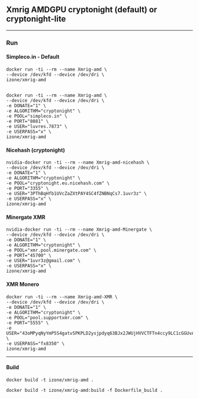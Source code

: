 ## Xmrig AMDGPU cryptonight (default) or cryptonight-lite
-----

### Run

#### Simpleco.in - Default
```
docker run -ti --rm --name Xmrig-amd \
--device /dev/kfd --device /dev/dri \
izone/xmrig-amd
```
```
```
```
docker run -ti --rm --name Xmrig-amd \
--device /dev/kfd --device /dev/dri \
-e DONATE="1" \
-e ALGORITHM="cryptonight" \
-e POOL="simpleco.in" \
-e PORT="8081" \
-e USER="luvres.7873" \
-e USERPASS="x" \
izone/xmrig-amd
```


#### Nicehash (cryptonight)
```
nvidia-docker run -ti --rm --name Xmrig-amd-nicehash \
--device /dev/kfd --device /dev/dri \
-e DONATE="1" \
-e ALGORITHM="cryptonight" \
-e POOL="cryptonight.eu.nicehash.com" \
-e PORT="3355" \
-e USER="3PThBqHfb1UVcZaZXtPAY4SC4fZNBNqCs7.1uvr3z" \
-e USERPASS="x" \
izone/xmrig-amd
```

#### Minergate XMR
```
nvidia-docker run -ti --rm --name Xmrig-amd-Minergate \
--device /dev/kfd --device /dev/dri \
-e DONATE="1" \
-e ALGORITHM="cryptonight" \
-e POOL="xmr.pool.minergate.com" \
-e PORT="45700" \
-e USER="1uvr3z@gmail.com" \
-e USERPASS="x" \
izone/xmrig-amd
```

#### XMR Monero
```
docker run -ti --rm --name Xmrig-amd-XMR \
--device /dev/kfd --device /dev/dri \
-e DONATE="1" \
-e ALGORITHM="cryptonight" \
-e POOL="pool.supportxmr.com" \
-e PORT="5555" \
-e USER="43oMPyqNyYmP5S4gatvSPKPLD2ysjpdyq63BJx2JWUjHVVCTFTn4ccy9LC1cGGUvApCdCGrECuSf9eo2WHBckfBxNx9Dqkf" \
-e USERPASS="fx8350" \
izone/xmrig-amd
```

-----
#### Build
```
docker build -t izone/xmrig-amd .
```
```
docker build -t izone/xmrig-amd:build -f Dockerfile_build .
```

